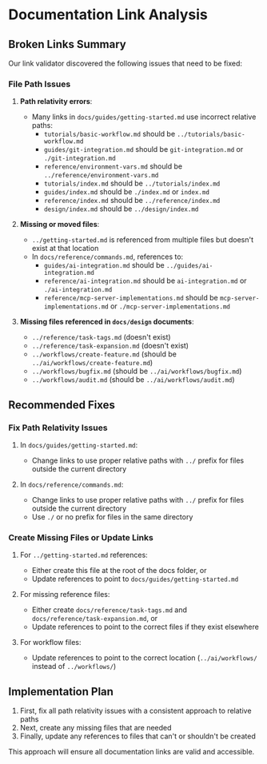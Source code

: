 # Documentation Link Analysis

## Broken Links Summary

Our link validator discovered the following issues that need to be fixed:

### File Path Issues

1. **Path relativity errors**:
   - Many links in `docs/guides/getting-started.md` use incorrect relative paths:
     - `tutorials/basic-workflow.md` should be `../tutorials/basic-workflow.md`
     - `guides/git-integration.md` should be `git-integration.md` or `./git-integration.md`
     - `reference/environment-vars.md` should be `../reference/environment-vars.md`
     - `tutorials/index.md` should be `../tutorials/index.md`
     - `guides/index.md` should be `./index.md` or `index.md`
     - `reference/index.md` should be `../reference/index.md`
     - `design/index.md` should be `../design/index.md`

2. **Missing or moved files**:
   - `../getting-started.md` is referenced from multiple files but doesn't exist at that location
   - In `docs/reference/commands.md`, references to:
     - `guides/ai-integration.md` should be `../guides/ai-integration.md`
     - `reference/ai-integration.md` should be `ai-integration.md` or `./ai-integration.md`
     - `reference/mcp-server-implementations.md` should be `mcp-server-implementations.md` or `./mcp-server-implementations.md`

3. **Missing files referenced in `docs/design` documents**:
   - `../reference/task-tags.md` (doesn't exist)
   - `../reference/task-expansion.md` (doesn't exist)
   - `../workflows/create-feature.md` (should be `../ai/workflows/create-feature.md`)
   - `../workflows/bugfix.md` (should be `../ai/workflows/bugfix.md`)
   - `../workflows/audit.md` (should be `../ai/workflows/audit.md`)

## Recommended Fixes

### Fix Path Relativity Issues

1. In `docs/guides/getting-started.md`:
   - Change links to use proper relative paths with `../` prefix for files outside the current directory

2. In `docs/reference/commands.md`:
   - Change links to use proper relative paths with `../` prefix for files outside the current directory
   - Use `./` or no prefix for files in the same directory

### Create Missing Files or Update Links

1. For `../getting-started.md` references:
   - Either create this file at the root of the docs folder, or
   - Update references to point to `docs/guides/getting-started.md`

2. For missing reference files:
   - Either create `docs/reference/task-tags.md` and `docs/reference/task-expansion.md`, or
   - Update references to point to the correct files if they exist elsewhere

3. For workflow files:
   - Update references to point to the correct location (`../ai/workflows/` instead of `../workflows/`)

## Implementation Plan

1. First, fix all path relativity issues with a consistent approach to relative paths
2. Next, create any missing files that are needed
3. Finally, update any references to files that can't or shouldn't be created

This approach will ensure all documentation links are valid and accessible.